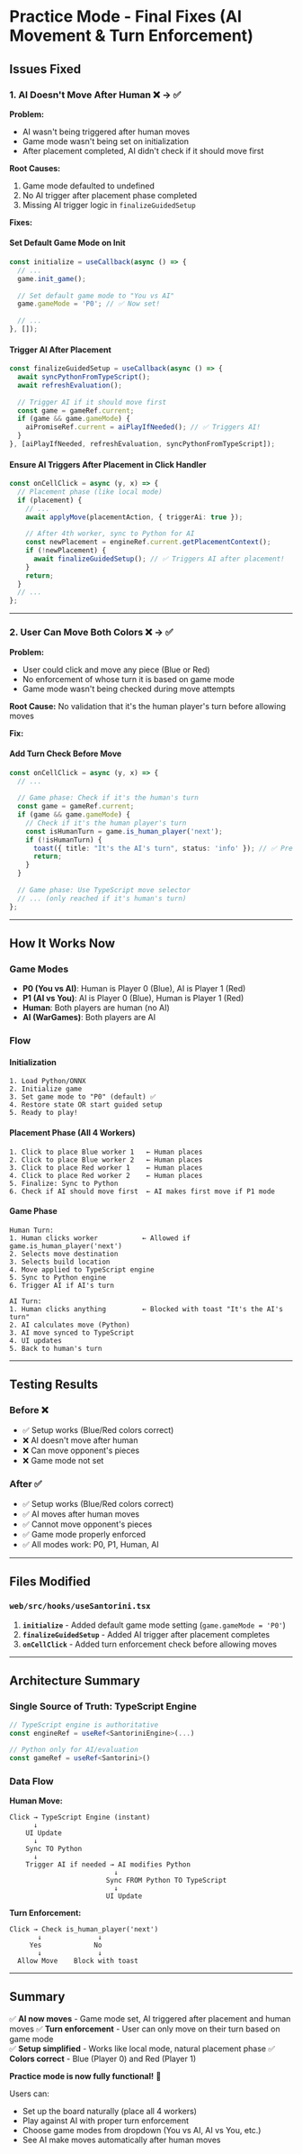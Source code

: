 # Practice Mode - Final Fixes (AI Movement & Turn Enforcement)

## Issues Fixed

### 1. AI Doesn't Move After Human ❌ → ✅

**Problem:**
- AI wasn't being triggered after human moves
- Game mode wasn't being set on initialization
- After placement completed, AI didn't check if it should move first

**Root Causes:**
1. Game mode defaulted to undefined
2. No AI trigger after placement phase completed
3. Missing AI trigger logic in `finalizeGuidedSetup`

**Fixes:**

#### Set Default Game Mode on Init
```typescript
const initialize = useCallback(async () => {
  // ...
  game.init_game();
  
  // Set default game mode to "You vs AI"
  game.gameMode = 'P0'; // ✅ Now set!
  
  // ...
}, []);
```

#### Trigger AI After Placement
```typescript
const finalizeGuidedSetup = useCallback(async () => {
  await syncPythonFromTypeScript();
  await refreshEvaluation();
  
  // Trigger AI if it should move first
  const game = gameRef.current;
  if (game && game.gameMode) {
    aiPromiseRef.current = aiPlayIfNeeded(); // ✅ Triggers AI!
  }
}, [aiPlayIfNeeded, refreshEvaluation, syncPythonFromTypeScript]);
```

#### Ensure AI Triggers After Placement in Click Handler
```typescript
const onCellClick = async (y, x) => {
  // Placement phase (like local mode)
  if (placement) {
    // ...
    await applyMove(placementAction, { triggerAi: true });
    
    // After 4th worker, sync to Python for AI
    const newPlacement = engineRef.current.getPlacementContext();
    if (!newPlacement) {
      await finalizeGuidedSetup(); // ✅ Triggers AI after placement!
    }
    return;
  }
  // ...
};
```

---

### 2. User Can Move Both Colors ❌ → ✅

**Problem:**
- User could click and move any piece (Blue or Red)
- No enforcement of whose turn it is based on game mode
- Game mode wasn't being checked during move attempts

**Root Cause:**
No validation that it's the human player's turn before allowing moves

**Fix:**

#### Add Turn Check Before Move
```typescript
const onCellClick = async (y, x) => {
  // ...
  
  // Game phase: Check if it's the human's turn
  const game = gameRef.current;
  if (game && game.gameMode) {
    // Check if it's the human player's turn
    const isHumanTurn = game.is_human_player('next');
    if (!isHumanTurn) {
      toast({ title: "It's the AI's turn", status: 'info' }); // ✅ Prevent move!
      return;
    }
  }
  
  // Game phase: Use TypeScript move selector
  // ... (only reached if it's human's turn)
};
```

---

## How It Works Now

### Game Modes

- **P0 (You vs AI)**: Human is Player 0 (Blue), AI is Player 1 (Red)
- **P1 (AI vs You)**: AI is Player 0 (Blue), Human is Player 1 (Red)  
- **Human**: Both players are human (no AI)
- **AI (WarGames)**: Both players are AI

### Flow

#### Initialization
```
1. Load Python/ONNX
2. Initialize game
3. Set game mode to "P0" (default) ✅
4. Restore state OR start guided setup
5. Ready to play!
```

#### Placement Phase (All 4 Workers)
```
1. Click to place Blue worker 1   ← Human places
2. Click to place Blue worker 2   ← Human places
3. Click to place Red worker 1    ← Human places
4. Click to place Red worker 2    ← Human places
5. Finalize: Sync to Python
6. Check if AI should move first  ← AI makes first move if P1 mode
```

#### Game Phase
```
Human Turn:
1. Human clicks worker           ← Allowed if game.is_human_player('next')
2. Selects move destination
3. Selects build location
4. Move applied to TypeScript engine
5. Sync to Python engine
6. Trigger AI if AI's turn

AI Turn:
1. Human clicks anything         ← Blocked with toast "It's the AI's turn"
2. AI calculates move (Python)
3. AI move synced to TypeScript
4. UI updates
5. Back to human's turn
```

---

## Testing Results

### Before ❌
- ✅ Setup works (Blue/Red colors correct)
- ❌ AI doesn't move after human
- ❌ Can move opponent's pieces
- ❌ Game mode not set

### After ✅
- ✅ Setup works (Blue/Red colors correct)
- ✅ AI moves after human moves
- ✅ Cannot move opponent's pieces
- ✅ Game mode properly enforced
- ✅ All modes work: P0, P1, Human, AI

---

## Files Modified

### `web/src/hooks/useSantorini.tsx`

1. **`initialize`** - Added default game mode setting (`game.gameMode = 'P0'`)
2. **`finalizeGuidedSetup`** - Added AI trigger after placement completes
3. **`onCellClick`** - Added turn enforcement check before allowing moves

---

## Architecture Summary

### Single Source of Truth: TypeScript Engine
```typescript
// TypeScript engine is authoritative
const engineRef = useRef<SantoriniEngine>(...)

// Python only for AI/evaluation
const gameRef = useRef<Santorini>() 
```

### Data Flow

**Human Move:**
```
Click → TypeScript Engine (instant)
      ↓
    UI Update
      ↓
    Sync TO Python
      ↓
    Trigger AI if needed → AI modifies Python
                          ↓
                        Sync FROM Python TO TypeScript
                          ↓
                        UI Update
```

**Turn Enforcement:**
```
Click → Check is_human_player('next')
       ↓              ↓
     Yes             No
       ↓              ↓
  Allow Move    Block with toast
```

---

## Summary

✅ **AI now moves** - Game mode set, AI triggered after placement and human moves
✅ **Turn enforcement** - User can only move on their turn based on game mode  
✅ **Setup simplified** - Works like local mode, natural placement phase
✅ **Colors correct** - Blue (Player 0) and Red (Player 1)

**Practice mode is now fully functional!** 🎉

Users can:
- Set up the board naturally (place all 4 workers)
- Play against AI with proper turn enforcement
- Choose game modes from dropdown (You vs AI, AI vs You, etc.)
- See AI make moves automatically after human moves

